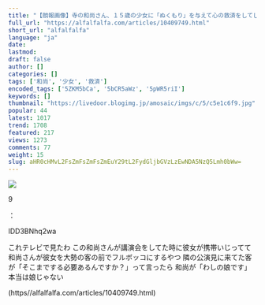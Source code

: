 ```yaml
---
title: "【朗報画像】寺の和尚さん、１５歳の少女に「ぬくもり」を与えて心の救済をしてしまう "
full_url: "https://alfalfalfa.com/articles/10409749.html"
short_url: "alfalfalfa"
language: "ja"
date: 
lastmod: 
draft: false
author: []
categories: []
tags: ['和尚', '少女', '救済']
encoded_tags: ['5ZKM5bCa', '5bCR5aWz', '5pWR5riI']
keywords: []
thumbnail: "https://livedoor.blogimg.jp/amosaic/imgs/c/5/c5e1c6f9.jpg"
popular: 44
latest: 1017
trend: 1708
featured: 217
views: 1273
comments: 77
weight: 15
slug: aHR0cHMvL2FsZmFsZmFsZmEuY29tL2FydGljbGVzLzEwNDA5NzQ5Lmh0bWw=
---
```


![](https://livedoor.blogimg.jp/amosaic/imgs/c/5/c5e1c6f9.jpg)

<div><p class='res_info'><p class='res_num'>9</p>：<p class='res_name'></p><p class='res_matome'><p class='res_id'>IDD3BNhq2wa</p></p></p> <p class='res_body'>これテレビで見たわ この和尚さんが講演会をしてた時に彼女が携帯いじってて 和尚さんが彼女を大勢の客の前でフルボッコにするやつ 隣の公演見に来てた客が「そこまでする必要あるんですか？」って言ったら 和尚が「わしの娘です」 本当は娘じゃない</p></div>

(https//alfalfalfa.com/articles/10409749.html)

